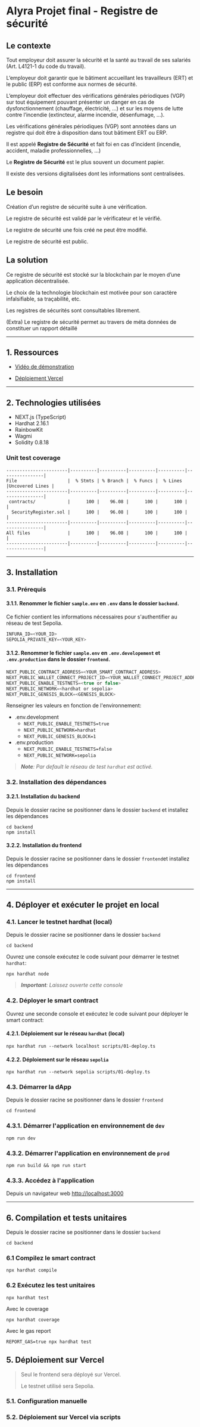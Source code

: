 # Alyra Projet final - Registre de sécurité

## Le contexte

Tout employeur doit assurer la sécurité et la santé au travail de ses salariés (Art. L4121-1 du code du travail). 

L’employeur  doit garantir que le bâtiment accueillant les travailleurs (ERT) et le public (ERP) est conforme aux normes de sécurité.

L’employeur doit effectuer des vérifications générales périodiques (VGP) sur tout équipement pouvant présenter un danger en cas de dysfonctionnement (chauffage, électricité, …) et sur les moyens de lutte contre l’incendie (extincteur, alarme incendie, désenfumage, …).

Les vérifications générales périodiques (VGP) sont annotées dans un registre qui doit être à disposition dans tout bâtiment ERT ou ERP. 

Il est appelé **Registre de Sécurité** et fait foi en cas d’incident (incendie, accident, maladie professionnelles, …)

Le **Registre de Sécurité** est le plus souvent un document papier. 

Il existe des versions digitalisées dont les informations sont centralisées.

## Le besoin

Création d’un registre de sécurité suite à une vérification.

Le registre de sécurité est validé par le vérificateur et le vérifié.

Le registre de sécurité une fois créé ne peut être modifié.

Le registre de sécurité est public.

## La solution

Ce registre de sécurité est stocké sur la blockchain par le moyen d’une application décentralisée.

Le choix de la technologie blockchain est motivée pour son caractère infalsifiable, sa traçabilité, etc.

Les registres de sécurités sont consultables librement.

(Extra) Le registre de sécurité permet au travers de méta données de constituer un rapport détaillé


---

## 1. Ressources

- [Vidéo de démonstration]()

 - [Déploiement Vercel]()

---

## 2. Technologies utilisées

- NEXT.js (TypeScript) 
- Hardhat 2.16.1
- RainbowKit 
- Wagmi
- Solidity 0.8.18


### Unit test coverage

```shell
-----------------------|----------|----------|----------|----------|----------------|
File                   |  % Stmts | % Branch |  % Funcs |  % Lines |Uncovered Lines |
-----------------------|----------|----------|----------|----------|----------------|
 contracts/            |      100 |    96.08 |      100 |      100 |                |
  SecurityRegister.sol |      100 |    96.08 |      100 |      100 |                |
-----------------------|----------|----------|----------|----------|----------------|
All files              |      100 |    96.08 |      100 |      100 |                |
-----------------------|----------|----------|----------|----------|----------------|
```


---

## 3. Installation

### 3.1. Prérequis

#### 3.1.1. Renommer le fichier `sample.env` en `.env` dans le dossier `backend`.
Ce fichier contient les informations nécessaires pour s'authentifier au réseau de test Sepolia. 
```js
INFURA_ID=<YOUR_ID>
SEPOLIA_PRIVATE_KEY=<YOUR_KEY>
```

#### 3.1.2. Renommer le fichier `sample.env` en `.env.developement` et `.env.production` dans le dossier `frontend`. 
```js
NEXT_PUBLIC_CONTRACT_ADDRESS=<YOUR_SMART_CONTRACT_ADDRESS>
NEXT_PUBLIC_WALLET_CONNECT_PROJECT_ID=<YOUR_WALLET_CONNECT_PROJECT_ADDRESS>
NEXT_PUBLIC_ENABLE_TESTNETS=<true or false>
NEXT_PUBLIC_NETWORK=<hardhat or sepolia>
NEXT_PUBLIC_GENESIS_BLOCK=<GENESIS_BLOCK>
```

Renseigner les valeurs en fonction de l'environnement:

- .env.development
  - `NEXT_PUBLIC_ENABLE_TESTNETS=true`
  - `NEXT_PUBLIC_NETWORK=hardhat`
  - `NEXT_PUBLIC_GENESIS_BLOCK=1`
- .env.production
  - `NEXT_PUBLIC_ENABLE_TESTNETS=false`
  - `NEXT_PUBLIC_NETWORK=sepolia`

> ***Note**: Par default le réseau de test `hardhat` est activé.*



### 3.2. Installation des dépendances

#### 3.2.1. Installation du backend

Depuis le dossier racine se positionner dans le dossier `backend` et installez les dépendances

```shell
cd backend
npm install
```

#### 3.2.2. Installation du frontend

Depuis le dossier racine se positionner dans le dossier `frontend`et installez les dépendances

```shell
cd frontend
npm install
```

---

## 4. Déployer et exécuter le projet en local

### 4.1. Lancer le testnet hardhat (local)

Depuis le dossier racine se positionner dans le dossier `backend`

```shell
cd backend
```

Ouvrez une console exécutez le code suivant pour démarrer le testnet `hardhat`:

```shell
npx hardhat node
```
> _**Important**: Laissez ouverte cette console_

### 4.2. Déployer le smart contract

Ouvrez une seconde console et exécutez le code suivant pour déployer le smart contract:

#### 4.2.1. Déploiement sur le réseau `hardhat` (local)
```shell
npx hardhat run --network localhost scripts/01-deploy.ts
```

#### 4.2.2. Déploiement sur le réseau `sepolia`
```shell
npx hardhat run --network sepolia scripts/01-deploy.ts
```

### 4.3. Démarrer la dApp

Depuis le dossier racine se positionner dans le dossier `frontend`

```shell
cd frontend
```

### 4.3.1. Démarrer l'application en environnement de `dev`

```shell
npm run dev
```

### 4.3.2. Démarrer l'application en environnement de `prod`

```shell
npm run build && npm run start
```

### 4.3.3. Accédez à l'application

Depuis un navigateur web [http://localhost:3000](http://localhost:3000)

---

## 6. Compilation et tests unitaires

Depuis le dossier racine se positionner dans le dossier `backend`

```shell
cd backend 
```

### 6.1 Compilez le smart contract
```shell
npx hardhat compile
```

### 6.2 Exécutez les test unitaires

```shell
npx hardhat test
```

Avec le coverage 
```shell
npx hardhat coverage
```

Avec le gas report 

```shell
REPORT_GAS=true npx hardhat test
```


## 5. Déploiement sur Vercel

> Seul le frontend sera déployé sur Vercel.
> 
> Le testnet utilisé sera Sepolia.

### 5.1. Configuration manuelle

### 5.2. Déploiement sur Vercel via scripts 